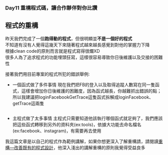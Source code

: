 ### Day11 重構程式碼，讓合作夥伴對你比讚

程式的重構
----
昨天我們完成了一個**跑得動的程式**，但很明顯並**不是一個好的程式**  
不知道有沒有人覺得這幾天下來隨著程式越來越長感覺到對他的掌握力下降  
根據clean code的原則而言就是程式寫得很爛XD  
很多人為了追求程式的功能埋頭狂寫，這樣很容易導致你日後維護以及交接的困難性  

接著我們用目前專案的程式所犯的錯誤舉例:
* 一個函式做了多件事情
    現在我們把FB的登入以及取得追蹤人數寫在同一隻函式，這樣會增加你日後維護的困難度，因為函式越長，你越難抓出錯誤的點；所以我建議把loginFacebookGetTrace這隻函式拆解成loginFacebook、getTrace這兩隻
```js

```
* 主程式做了太多事情
    主程式只需要知道他該執行哪個函式就足夠了，我們應該把這些函式轉移到另外的資料夾(ex:tools)，依據大功能去命名檔名(ex:facebook、instagram)，有需要再去使用


我這篇文章是以自己的程式作為範例講解，如果你想更深入了解重構請，請閱讀[重構—改善既有的程式設計](https://medium.com/%E5%BE%8C%E7%AB%AF%E6%96%B0%E6%89%8B%E6%9D%91/%E7%AD%86%E8%A8%98-%E9%87%8D%E6%A7%8B-chapter-1-2-%E7%AC%AC%E4%B8%80%E5%80%8B%E7%AF%84%E4%BE%8B-%E9%87%8D%E6%A7%8B%E5%8E%9F%E5%89%87-ca57a6d40f42)，他深入淺出的講解重構的原則我覺得受益良多